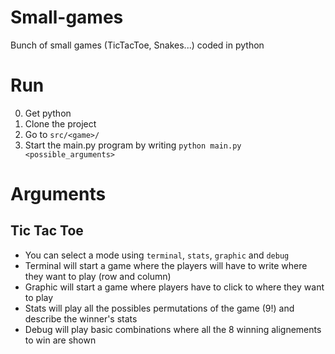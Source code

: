 # Small-games
Bunch of small games (TicTacToe, Snakes...) coded in python

# Run
0. Get python
1. Clone the project
2. Go to `src/<game>/`
3. Start the main.py program by writing `python main.py <possible_arguments>`

# Arguments
## Tic Tac Toe
* You can select a mode using `terminal`, `stats`, `graphic` and `debug`
* Terminal will start a game where the players will have to write where they want to play (row and column)
* Graphic will start a game where players have to click to where they want to play
* Stats will play all the possibles permutations of the game (9!) and describe the winner's stats
* Debug will play basic combinations where all the 8 winning alignements to win are shown
